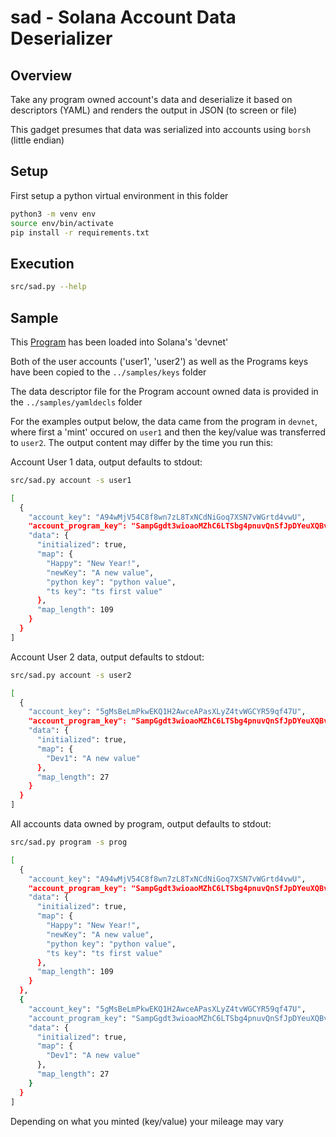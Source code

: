 # sad - Solana Account Data Deserializer

## Overview
Take any program owned account's data and deserialize it based on descriptors (YAML) and
renders the output in JSON (to screen or file)

This gadget presumes that data was serialized into accounts using `borsh` (little endian)

## Setup
First setup a python virtual environment in this folder
```bash
python3 -m venv env
source env/bin/activate
pip install -r requirements.txt
```

## Execution
```bash
src/sad.py --help
```
## Sample

This [Program](https://github.com/hashblock/solana-cli-program-template) has been
loaded into Solana's 'devnet'

Both of the user accounts ('user1', 'user2') as well as the Programs keys have been copied
to the `../samples/keys` folder

The data descriptor file for the Program account owned data is provided in the `../samples/yamldecls` folder

For the examples output below, the data came from the program in `devnet`, where first a 'mint' occured
on `user1` and then the key/value was transferred to `user2`. The output content may differ by the time you
run this:

Account User 1 data, output defaults to stdout:

```bash
src/sad.py account -s user1

[
  {
    "account_key": "A94wMjV54C8f8wn7zL8TxNCdNiGoq7XSN7vWGrtd4vwU",
    "account_program_key": "SampGgdt3wioaoMZhC6LTSbg4pnuvQnSfJpDYeuXQBv",
    "data": {
      "initialized": true,
      "map": {
        "Happy": "New Year!",
        "newKey": "A new value",
        "python key": "python value",
        "ts key": "ts first value"
      },
      "map_length": 109
    }
  }
]
```

Account User 2 data, output defaults to stdout:

```bash
src/sad.py account -s user2

[
  {
    "account_key": "5gMsBeLmPkwEKQ1H2AwceAPasXLyZ4tvWGCYR59qf47U",
    "account_program_key": "SampGgdt3wioaoMZhC6LTSbg4pnuvQnSfJpDYeuXQBv",
    "data": {
      "initialized": true,
      "map": {
        "Dev1": "A new value"
      },
      "map_length": 27
    }
  }
]
```

All accounts data owned by program, output defaults to stdout:

```bash
src/sad.py program -s prog

[
  {
    "account_key": "A94wMjV54C8f8wn7zL8TxNCdNiGoq7XSN7vWGrtd4vwU",
    "account_program_key": "SampGgdt3wioaoMZhC6LTSbg4pnuvQnSfJpDYeuXQBv",
    "data": {
      "initialized": true,
      "map": {
        "Happy": "New Year!",
        "newKey": "A new value",
        "python key": "python value",
        "ts key": "ts first value"
      },
      "map_length": 109
    }
  },
  {
    "account_key": "5gMsBeLmPkwEKQ1H2AwceAPasXLyZ4tvWGCYR59qf47U",
    "account_program_key": "SampGgdt3wioaoMZhC6LTSbg4pnuvQnSfJpDYeuXQBv",
    "data": {
      "initialized": true,
      "map": {
        "Dev1": "A new value"
      },
      "map_length": 27
    }
  }
]
```

Depending on what you minted (key/value) your mileage may vary
